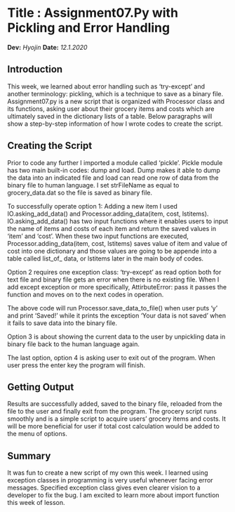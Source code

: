 # **Title** **:** **Assignment07.Py with Pickling and Error Handling**

**Dev:** *Hyojin* **Date:** *12.1.2020*

## Introduction
This week, we learned about error handling such as ‘try-except’ and another terminology: pickling, which is a technique to save as a binary file. Assignment07.py is a new script that is organized with Processor class and its functions, asking user about their grocery items and costs which are ultimately saved in the dictionary lists of a table. Below paragraphs will show a step-by-step information of how I wrote codes to create the script.

## Creating the Script
Prior to code any further I imported a module called ‘pickle’. Pickle module has two main built-in codes: dump and load. Dump makes it able to dump the data into an indicated file and load can read one row of data from the binary file to human language. I set strFileName as equal to grocery_data.dat so the file is saved as binary file. 

To successfully operate option 1: Adding a new item I used IO.asking_add_data() and Processor.adding_data(item, cost, lstitems). IO.asking_add_data() has two input functions where it enables users to input the name of items and costs of each item and return the saved values in ‘item’ and ‘cost’. When these two input functions are executed, Processor.adding_data(item, cost, lstitems) saves value of item and value of cost into one dictionary and those values are going to be appende into a table called list_of_ data, or lstitems later in the main body of codes. 

Option 2 requires one exception class: ‘try-except’ as read option both for text file and binary file gets an error when there is no existing file. When I add except exception or more specifically, AttirbuteError: pass it passes the function and moves on to the next codes in operation. 

The above code will run Processor.save_data_to_file() when user puts ‘y’ and print ‘Saved!’ while it prints the exception ‘Your data is not saved’ when it fails to save data into the binary file.

Option 3 is about showing the current data to the user by unpickling data in binary file back to the human language again. 

The last option, option 4 is asking user to exit out of the program. When user press the enter key the program will finish. 

## Getting Output
Results are successfully added, saved to the binary file, reloaded from the file to the user and finally exit from the program. The grocery script runs smoothly and is a simple script to acquire users’ grocery items and costs. It will be more beneficial for user if total cost calculation would be added to the menu of options. 

## Summary
It was fun to create a new script of my own this week. I learned using exception classes in programming is very useful whenever facing error messages. Specified exception class gives even clearer vision to a developer to fix the bug. I am excited to learn more about import function this week of lesson.  
